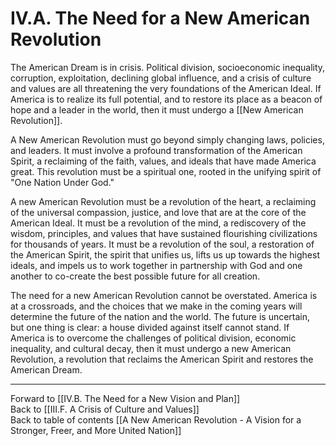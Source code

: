 # IV.A. The Need for a New American Revolution

The American Dream is in crisis. Political division, socioeconomic inequality, corruption, exploitation, declining global influence, and a crisis of culture and values are all threatening the very foundations of the American Ideal. If America is to realize its full potential, and to restore its place as a beacon of hope and a leader in the world, then it must undergo a [[New American Revolution]].

A New American Revolution must go beyond simply changing laws, policies, and leaders. It must involve a profound transformation of the American Spirit, a reclaiming of the faith, values, and ideals that have made America great. This revolution must be a spiritual one, rooted in the unifying spirit of "One Nation Under God."

A new American Revolution must be a revolution of the heart, a reclaiming of the universal compassion, justice, and love that are at the core of the American Ideal. It must be a revolution of the mind, a rediscovery of the wisdom, principles, and values that have sustained flourishing civilizations for thousands of years. It must be a revolution of the soul, a restoration of the American Spirit, the spirit that unifies us, lifts us up towards the highest ideals, and impels us to work together in partnership with God and one another to co-create the best possible future for all creation. 

The need for a new American Revolution cannot be overstated. America is at a crossroads, and the choices that we make in the coming years will determine the future of the nation and the world. The future is uncertain, but one thing is clear: a house divided against itself cannot stand. If America is to overcome the challenges of political division, economic inequality, and cultural decay, then it must undergo a new American Revolution, a revolution that reclaims the American Spirit and restores the American Dream.

___

Forward to [[IV.B. The Need for a New Vision and Plan]]        
Back to [[III.F. A Crisis of Culture and Values]]        
Back to table of contents [[A New American Revolution - A Vision for a Stronger, Freer, and More United Nation]]  